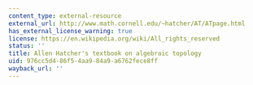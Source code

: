```yaml
---
content_type: external-resource
external_url: http://www.math.cornell.edu/~hatcher/AT/ATpage.html
has_external_license_warning: true
license: https://en.wikipedia.org/wiki/All_rights_reserved
status: ''
title: Allen Hatcher's textbook on algebraic topology
uid: 976cc5d4-86f5-4aa9-84a9-a6762fece8ff
wayback_url: ''
---
```

